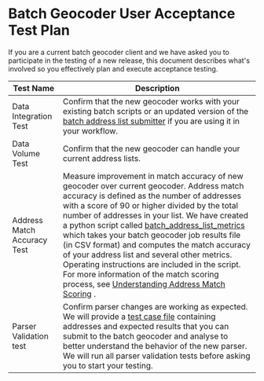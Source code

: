 # Batch Geocoder User Acceptance Test Plan
If you are a current batch geocoder client and we have asked you to participate in the testing of a new release, this document describes what's involved so you effectively plan and execute acceptance testing.


|Test Name|Description|
| -------- | ----|
|Data Integration Test|Confirm that the new geocoder works with your existing batch scripts or an updated version of the [batch address list submitter](https://bcgov.github.io/ols-devkit/als/) if you are using it in your workflow.
|Data Volume Test|Confirm that the new geocoder can handle your current address lists.
|Address Match Accuracy Test|Measure improvement in match accuracy of new geocoder over current geocoder. Address match accuracy is defined as the number of addresses with a score of 90 or higher divided by the total number of addresses in your list. We have created a python script called [batch_address_list_metrics](https://github.com/bcgov/ols-devkit/tree/gh-pages/alm) which takes your batch geocoder job results file (in CSV format) and computes the match accuracy of your address list and several other metrics. Operating instructions are included in the script. For more information of the match scoring process, see [Understanding Address Match Scoring](https://github.com/bcgov/ols-geocoder/blob/gh-pages/understanding-match-scoring.md) .
|Parser Validation test|Confirm parser changes are working as expected. We will provide a [test case file](https://github.com/bcgov/ols-geocoder/blob/gh-pages/atp_addresses.csv) containing addresses and expected results that you can submit to the batch geocoder and analyse to better understand the behavior of the new parser. We will run all parser validation tests before asking you to start your testing.
